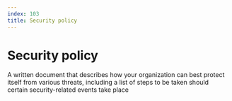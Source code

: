 ```yaml
---
index: 103
title: Security policy
---
```

# Security policy

A written document that describes how your organization can best protect itself from various threats, including a list of steps to be taken should certain security-related events take place